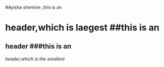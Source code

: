 #Ayisha shemine ,this is an <h1>header,which is laegest
##this is an <h2> header
###this is an <h6> header,which is the smallest
